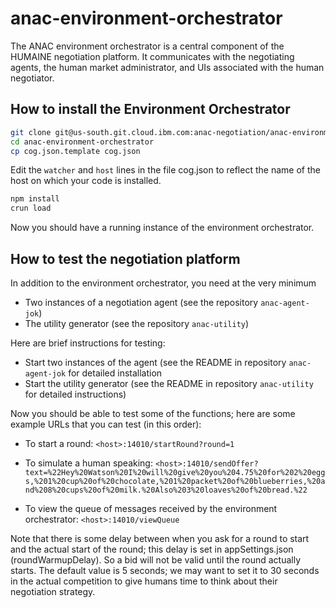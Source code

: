 # anac-environment-orchestrator
The ANAC environment orchestrator is a central component of the HUMAINE negotiation platform. It communicates with the negotiating agents, the human market administrator, and UIs associated with the human negotiator.

How to install the Environment Orchestrator
----

```sh
git clone git@us-south.git.cloud.ibm.com:anac-negotiation/anac-environment-orchestrator.git
cd anac-environment-orchestrator
cp cog.json.template cog.json
```

Edit the `watcher` and `host` lines in the file cog.json to reflect the name of the host on which your code is installed.

```sh
npm install
crun load
```

Now you should have a running instance of the environment orchestrator.

How to test the negotiation platform
----

In addition to the environment orchestrator, you need at the very minimum
- Two instances of a negotiation agent (see the repository `anac-agent-jok`)
- The utility generator (see the repository `anac-utility`)

Here are brief instructions for testing:
- Start two instances of the agent (see the README in repository `anac-agent-jok` for detailed installation
- Start the utility generator (see the README in repository `anac-utility` for detailed instructions)

Now you should be able to test some of the functions; here are some example URLs
that you can test (in this order):

- To start a round: `<host>:14010/startRound?round=1`

- To simulate a human speaking: `<host>:14010/sendOffer?text=%22Hey%20Watson%20I%20will%20give%20you%204.75%20for%202%20eggs,%201%20cup%20of%20chocolate,%201%20packet%20of%20blueberries,%20and%208%20cups%20of%20milk.%20Also%203%20loaves%20of%20bread.%22`

- To view the queue of messages received by the environment orchestrator: `<host>:14010/viewQueue`

Note that there is some delay between when you ask for a round to start and the actual start of the round; this delay is set in appSettings.json (roundWarmupDelay). So a bid will not be valid until the round actually starts. The default value is 5 seconds; we may want to set it to 30 seconds in the actual competition to give humans time to think about their negotiation strategy. 